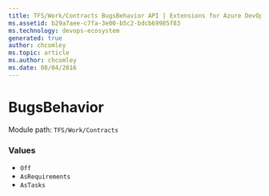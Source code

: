 ```yaml
---
title: TFS/Work/Contracts BugsBehavior API | Extensions for Azure DevOps Services
ms.assetid: b29a7aee-c7fa-3e00-b5c2-bdcb69985f83
ms.technology: devops-ecosystem
generated: true
author: chcomley
ms.topic: article
ms.author: chcomley
ms.date: 08/04/2016
---
```


# BugsBehavior

Module path: `TFS/Work/Contracts`

### Values

* `Off` 
* `AsRequirements` 
* `AsTasks` 
